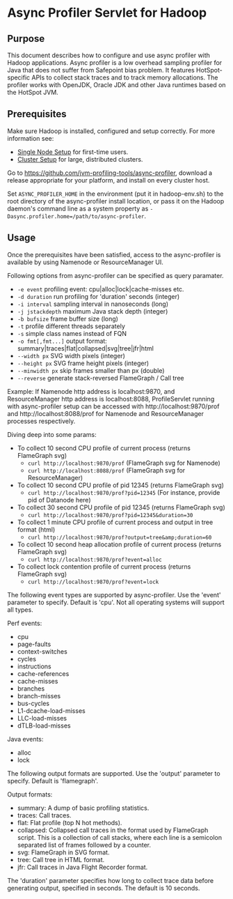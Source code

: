 <!---
  Licensed under the Apache License, Version 2.0 (the "License");
  you may not use this file except in compliance with the License.
  You may obtain a copy of the License at

   http://www.apache.org/licenses/LICENSE-2.0

  Unless required by applicable law or agreed to in writing, software
  distributed under the License is distributed on an "AS IS" BASIS,
  WITHOUT WARRANTIES OR CONDITIONS OF ANY KIND, either express or implied.
  See the License for the specific language governing permissions and
  limitations under the License. See accompanying LICENSE file.
-->

Async Profiler Servlet for Hadoop
========================================

<!-- MACRO{toc|fromDepth=0|toDepth=3} -->

Purpose
-------

This document describes how to configure and use async profiler
with Hadoop applications.
Async profiler is a low overhead sampling profiler for Java that
does not suffer from Safepoint bias problem. It features
HotSpot-specific APIs to collect stack traces and to track memory
allocations. The profiler works with OpenJDK, Oracle JDK and other
Java runtimes based on the HotSpot JVM.

Prerequisites
-------------

Make sure Hadoop is installed, configured and setup correctly.
For more information see:

* [Single Node Setup](./SingleCluster.html) for first-time users.
* [Cluster Setup](./ClusterSetup.html) for large, distributed clusters.

Go to https://github.com/jvm-profiling-tools/async-profiler,
download a release appropriate for your platform, and install
on every cluster host.

Set `ASYNC_PROFILER_HOME` in the environment (put it in hadoop-env.sh)
to the root directory of the async-profiler install location, or pass
it on the Hadoop daemon's command line as a system property as
`-Dasync.profiler.home=/path/to/async-profiler`.


Usage
--------

Once the prerequisites have been satisfied, access to the async-profiler
is available by using Namenode or ResourceManager UI.

Following options from async-profiler can be specified as query paramater.
*  `-e event`          profiling event: cpu|alloc|lock|cache-misses etc.
*  `-d duration`       run profiling for 'duration' seconds (integer)
*  `-i interval`       sampling interval in nanoseconds (long)
*  `-j jstackdepth`    maximum Java stack depth (integer)
*  `-b bufsize`        frame buffer size (long)
*  `-t`                profile different threads separately
*  `-s`                simple class names instead of FQN
*  `-o fmt[,fmt...]`   output format: summary|traces|flat|collapsed|svg|tree|jfr|html
*  `--width px`        SVG width pixels (integer)
*  `--height px`       SVG frame height pixels (integer)
*  `--minwidth px`     skip frames smaller than px (double)
*  `--reverse`         generate stack-reversed FlameGraph / Call tree


Example:
If Namenode http address is localhost:9870, and ResourceManager http
address is localhost:8088, ProfileServlet running with async-profiler
setup can be accessed with http://localhost:9870/prof and
http://localhost:8088/prof for Namenode and ResourceManager processes
respectively.

Diving deep into some params:

* To collect 10 second CPU profile of current process
  (returns FlameGraph svg)
  * `curl http://localhost:9870/prof` (FlameGraph svg for Namenode)
  * `curl http://localhost:8088/prof` (FlameGraph svg for ResourceManager)
* To collect 10 second CPU profile of pid 12345 (returns FlameGraph svg)
  * `curl http://localhost:9870/prof?pid=12345` (For instance, provide
   pid of Datanode here)
* To collect 30 second CPU profile of pid 12345 (returns FlameGraph svg)
  * `curl http://localhost:9870/prof?pid=12345&duration=30`
* To collect 1 minute CPU profile of current process and output in tree
  format (html)
  * `curl http://localhost:9870/prof?output=tree&amp;duration=60`
* To collect 10 second heap allocation profile of current process
  (returns FlameGraph svg)
  * `curl http://localhost:9870/prof?event=alloc`
* To collect lock contention profile of current process
  (returns FlameGraph svg)
  * `curl http://localhost:9870/prof?event=lock`


The following event types are supported by async-profiler.
Use the 'event' parameter to specify. Default is 'cpu'.
Not all operating systems will support all types.

Perf events:

* cpu
* page-faults
* context-switches
* cycles
* instructions
* cache-references
* cache-misses
* branches
* branch-misses
* bus-cycles
* L1-dcache-load-misses
* LLC-load-misses
* dTLB-load-misses

Java events:

* alloc
* lock

The following output formats are supported.
Use the 'output' parameter to specify. Default is 'flamegraph'.

Output formats:

* summary: A dump of basic profiling statistics.
* traces: Call traces.
* flat: Flat profile (top N hot methods).
* collapsed: Collapsed call traces in the format used by FlameGraph
  script. This is a collection of call stacks, where each line is a
  semicolon separated list of frames followed by a counter.
* svg: FlameGraph in SVG format.
* tree: Call tree in HTML format.
* jfr: Call traces in Java Flight Recorder format.

The 'duration' parameter specifies how long to collect trace data
before generating output, specified in seconds. The default is 10 seconds.

